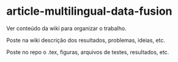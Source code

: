 article-multilingual-data-fusion
================================

Ver conteúdo da wiki para organizar o trabalho.

Poste na wiki descrição dos resultados, problemas, ideias, etc.

Poste no repo o .tex, figuras, arquivos de testes, resultados, etc.
